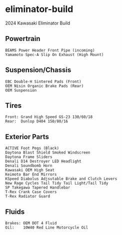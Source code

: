 # eliminator-build
2024 Kawasaki Eliminator Build

## Powertrain
    BEAMS Power Header Front Pipe (incoming)
    Yamamoto Spec-A Slip On Exhaust (High Mount)

## Suspension/Chassis
    EBC Double-H Sintered Pads (Front)
    OEM Nisin Organic Brake Pads (Rear)
    OEM Suspension

## Tires
    Front: Grand High Speed GS-23 130/60/18
    Rear:  Dunlop D404 150/80/16

## Exterior Parts
    ACTIVE Foot Pegs (Black)
    Daytona Blast Shield Smoked Windscreen
    Daytona Frame Sliders
    Denali D14 Destroyer LED Headlight
    Denali Soundbomb Horn
    Kawasaki OEM High Seat
    Keimoto Bar End Mirrors
    KSpeed Diabolus Adjsutable Brake and Clutch Levers 
    New Rage Cycles Tail Tidy Tail Light/Tail Tidy
    SP Takegawa Tapered Handlebar
    T-Rex Crank Case Covers
    T-Rex Radiator Guard
    
## Fluids
    Brakes: OEM DOT 4 Fluid
    Oil:    10W40 Red Line Motorcycle Oil
    
